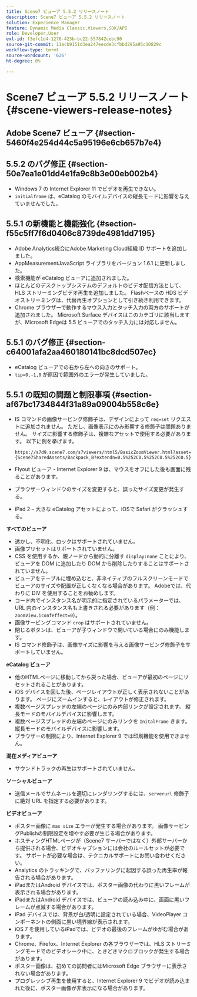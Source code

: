 ```yaml
---
title: Scene7 ビューア 5.5.2 リリースノート
description: Scene7 ビューア 5.5.2 リリースノート
solution: Experience Manager
feature: Dynamic Media Classic,Viewers,SDK/API
role: Developer,User
exl-id: f3efc1d4-1276-423b-bc22-557842cebc90
source-git-commit: 11acb9151d3ea247eecde3cfbbd295a95c10829c
workflow-type: tm+mt
source-wordcount: '626'
ht-degree: 0%

---
```


# Scene7 ビューア 5.5.2 リリースノート{#scene-viewers-release-notes}

## Adobe Scene7 ビューア {#section-5460f4e254d44c5a95196e6cb657b7e4}

## 5.5.2 のバグ修正 {#section-50e7ea1e01dd4e1fa9c8b3e00eb002b4}

* Windows 7 の Internet Explorer 11 でビデオを再生できない。
* `initialframe` は、eCatalog のモバイルデバイスの縦長モードに影響を与えていませんでした。

## 5.5.1 の新機能と機能強化 {#section-f55c5ff7f6d0406c8739de4981dd7195}

* Adobe Analytics統合にAdobe Marketing Cloud組織 ID サポートを追加しました。
* AppMeasurementJavaScript ライブラリをバージョン 1.6.1 に更新しました。
* 検索機能が eCatalog ビューアに追加されました。
* ほとんどのデスクトップシステムのデフォルトのビデオ配信方法として、HLS ストリーミングビデオ再生を追加しました。 Flashベースの HDS ビデオストリーミングは、代替再生オプションとして引き続き利用できます。
* Chrome ブラウザーで動作するマウス入力とタッチ入力の両方のサポートが追加されました。 Microsoft Surface デバイスはこのカテゴリに該当しますが、Microsoft Edgeは 5.5 ビューアでのタッチ入力には対応しません。

## 5.5.1 のバグ修正 {#section-c64001afa2aa460180141bc8dcd507ec}

* eCatalog ビューアでの右から左への向きのサポート。
* `tip=0,-1,0` が原因で範囲外のエラーが発生していました。

## 5.5.1 の既知の問題と制限事項 {#section-af67bc1734844f31a89a09004b558c6e}

* IS コマンドの画像サービング修飾子は、デザインによって `req=set` リクエストに追加されません。 ただし、画像表示にのみ影響する修飾子は問題ありません。 サイズに影響する修飾子は、複雑なアセットで使用する必要があります。 以下に例を挙げます。

  `https://s7d9.scene7.com/s7viewers/html5/BasicZoomViewer.html?asset= {Scene7SharedAssets/Backpack_B?extendn=0.5%252C0.5%252C0.5%252C0.5}`

* Flyout ビューア - Internet Explorer 9 は、マウスをオフにした後も画面に残ることがあります。
* ブラウザーウィンドウのサイズを変更すると、誤ったサイズ変更が発生する。
* iPad 2 – 大きな eCatalog アセットによって、iOSで Safari がクラッシュする。

**すべてのビューア**

* 透かし、不明化、ロックはサポートされていません。
* 画像プリセットはサポートされていません。
* CSS を使用するか、親ノードから動的に分離す `display:none` ことにより、ビューアを DOM に追加したり DOM から削除したりすることはサポートされていません。
* ビューアをテーブルに埋め込むと、非ネイティブのフルスクリーンモードでビューアのサイズや配置が正しくなくなる場合があります。 Adobeでは、代わりに DIV を使用することをお勧めします。
* コード内でインスタンス名が明示的に指定されているパラメーターでは、URL 内のインスタンス名も上書きされる必要があります（例：`zoomView.iconfeffect=0`）。
* 画像サービングコマンド `crop` はサポートされていません。
* 閉じるボタンは、ビューアが子ウィンドウで開いている場合にのみ機能します。
* IS コマンド修飾子は、画像サイズに影響を与える画像サービング修飾子をサポートしていません。

**eCatalog ビューア**

* 他のHTMLページに移動してから戻った場合、ビューアが最初のページにリセットされることがあります。
* iOS デバイスを回した後、ページレイアウトが正しく表示されないことがあります。 ページにズームインすると、レイアウトが修正されます。
* 複数ページスプレッドの左端のページにのみ内部リンクが設定されます。 縦長モードのモバイルデバイスに影響します。
* 複数ページスプレッドの左端のページにのみリンクを `InitalFrame` きます。 縦長モードのモバイルデバイスに影響します。
* ブラウザーの制限により、Internet Explorer 9 では印刷機能を使用できません。

**混在メディアビューア**

* サウンドトラックの再生はサポートされていません。

**ソーシャルビューア**

* 送信メールでサムネールを適切にレンダリングするには、`serverurl` 修飾子に絶対 URL を指定する必要があります。

**ビデオビューア**

* ポスター画像に `max size` エラーが発生する場合があります。 画像サービングPublishの制限設定を増やす必要が生じる場合があります。
* ホスティングHTMLページが（Scene7 サーバーではなく）外部サーバーから提供される場合、ビデオキャプションには会社のルールセットが必要です。 サポートが必要な場合は、テクニカルサポートにお問い合わせください。
* Analytics のトラッキングで、バッファリングに起因する誤った再生率が報告される場合があります。
* iPadまたはAndroid デバイスでは、ポスター画像の代わりに黒いフレームが表示される場合があります。
* iPadまたはAndroid デバイスでは、ビューアの読み込み中に、画面に黒いフレームが点滅する場合があります。
* iPad デバイスでは、背景が白/透明に設定されている場合、VideoPlayer コンポーネントの側面に黒い境界線が表示されます。
* iOS 7 を使用しているiPadでは、ビデオの最後のフレームがゆがむ場合があります。
* Chrome、Firefox、Internet Explorer の各ブラウザーでは、HLS ストリーミングモードでのビデオシーク中に、ときどきマクロブロックが発生する場合があります。
* ポスター画像は、初めての訪問者にはMicrosoft Edge ブラウザーに表示されない場合があります。
* プログレッシブ再生を使用すると、Internet Explorer 9 でビデオが読み込まれた後に、ポスター画像が非表示になる場合があります。
